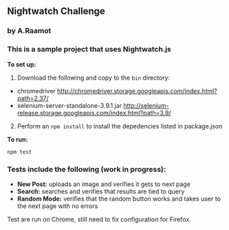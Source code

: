  ## Nightwatch Challenge
### by A.Raamot

### This is a sample project that uses Nightwatch.js 

**To set up:**
1. Download the following and copy to the ``bin`` directory:
* chromedriver http://chromedriver.storage.googleapis.com/index.html?path=2.37/
* selenium-server-standalone-3.9.1.jar http://selenium-release.storage.googleapis.com/index.html?path=3.9/

2. Perform an ``npm install`` to install the depedencies listed in package.json

**To run:**
```
npm test
```

### Tests include the following (work in progress):
* **New Post:** uploads an image and verifies it gets to next page
* **Search:** searches and verifies that results are tied to query
* **Random Mode:** verifies that the random button works and takes user to the next page with no errors

Test are run on Chrome, still need to fix configuration for Firefox.
